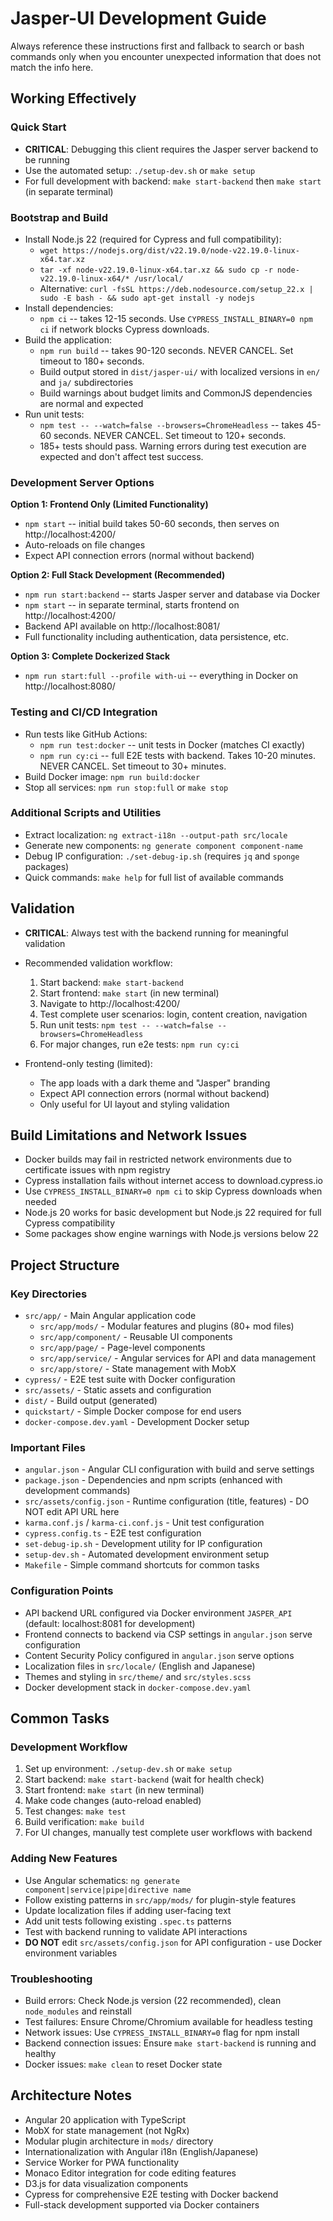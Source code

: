 # Jasper-UI Development Guide

Always reference these instructions first and fallback to search or bash commands only when you encounter unexpected information that does not match the info here.

## Working Effectively

### Quick Start

- **CRITICAL**: Debugging this client requires the Jasper server backend to be running
- Use the automated setup: `./setup-dev.sh` or `make setup`
- For full development with backend: `make start-backend` then `make start` (in separate terminal)

### Bootstrap and Build

- Install Node.js 22 (required for Cypress and full compatibility):
  - `wget https://nodejs.org/dist/v22.19.0/node-v22.19.0-linux-x64.tar.xz`
  - `tar -xf node-v22.19.0-linux-x64.tar.xz && sudo cp -r node-v22.19.0-linux-x64/* /usr/local/`
  - Alternative: `curl -fsSL https://deb.nodesource.com/setup_22.x | sudo -E bash - && sudo apt-get install -y nodejs`
- Install dependencies:
  - `npm ci` -- takes 12-15 seconds. Use `CYPRESS_INSTALL_BINARY=0 npm ci` if network blocks Cypress downloads.
- Build the application:
  - `npm run build` -- takes 90-120 seconds. NEVER CANCEL. Set timeout to 180+ seconds.
  - Build output stored in `dist/jasper-ui/` with localized versions in `en/` and `ja/` subdirectories
  - Build warnings about budget limits and CommonJS dependencies are normal and expected
- Run unit tests:
  - `npm test -- --watch=false --browsers=ChromeHeadless` -- takes 45-60 seconds. NEVER CANCEL. Set timeout to 120+ seconds.
  - 185+ tests should pass. Warning errors during test execution are expected and don't affect test success.

### Development Server Options

**Option 1: Frontend Only (Limited Functionality)**
- `npm start` -- initial build takes 50-60 seconds, then serves on http://localhost:4200/
- Auto-reloads on file changes
- Expect API connection errors (normal without backend)

**Option 2: Full Stack Development (Recommended)**
- `npm run start:backend` -- starts Jasper server and database via Docker
- `npm start` -- in separate terminal, starts frontend on http://localhost:4200/
- Backend API available on http://localhost:8081/
- Full functionality including authentication, data persistence, etc.

**Option 3: Complete Dockerized Stack**
- `npm run start:full --profile with-ui` -- everything in Docker on http://localhost:8080/

### Testing and CI/CD Integration

- Run tests like GitHub Actions:
  - `npm run test:docker` -- unit tests in Docker (matches CI exactly)
  - `npm run cy:ci` -- full E2E tests with backend. Takes 10-20 minutes. NEVER CANCEL. Set timeout to 30+ minutes.
- Build Docker image: `npm run build:docker`
- Stop all services: `npm run stop:full` or `make stop`

### Additional Scripts and Utilities

- Extract localization: `ng extract-i18n --output-path src/locale`
- Generate new components: `ng generate component component-name`
- Debug IP configuration: `./set-debug-ip.sh` (requires `jq` and `sponge` packages)
- Quick commands: `make help` for full list of available commands

## Validation

- **CRITICAL**: Always test with the backend running for meaningful validation
- Recommended validation workflow:
  1. Start backend: `make start-backend` 
  2. Start frontend: `make start` (in new terminal)
  3. Navigate to http://localhost:4200/
  4. Test complete user scenarios: login, content creation, navigation
  5. Run unit tests: `npm test -- --watch=false --browsers=ChromeHeadless`
  6. For major changes, run e2e tests: `npm run cy:ci`

- Frontend-only testing (limited):
  - The app loads with a dark theme and "Jasper" branding
  - Expect API connection errors (normal without backend)
  - Only useful for UI layout and styling validation

## Build Limitations and Network Issues

- Docker builds may fail in restricted network environments due to certificate issues with npm registry
- Cypress installation fails without internet access to download.cypress.io
- Use `CYPRESS_INSTALL_BINARY=0 npm ci` to skip Cypress downloads when needed
- Node.js 20 works for basic development but Node.js 22 required for full Cypress compatibility
- Some packages show engine warnings with Node.js versions below 22

## Project Structure

### Key Directories

- `src/app/` - Main Angular application code
  - `src/app/mods/` - Modular features and plugins (80+ mod files)
  - `src/app/component/` - Reusable UI components
  - `src/app/page/` - Page-level components
  - `src/app/service/` - Angular services for API and data management
  - `src/app/store/` - State management with MobX
- `cypress/` - E2E test suite with Docker configuration
- `src/assets/` - Static assets and configuration
- `dist/` - Build output (generated)
- `quickstart/` - Simple Docker compose for end users
- `docker-compose.dev.yaml` - Development Docker setup

### Important Files

- `angular.json` - Angular CLI configuration with build and serve settings
- `package.json` - Dependencies and npm scripts (enhanced with development commands)
- `src/assets/config.json` - Runtime configuration (title, features) - DO NOT edit API URL here
- `karma.conf.js` / `karma-ci.conf.js` - Unit test configuration
- `cypress.config.ts` - E2E test configuration
- `set-debug-ip.sh` - Development utility for IP configuration
- `setup-dev.sh` - Automated development environment setup
- `Makefile` - Simple command shortcuts for common tasks

### Configuration Points

- API backend URL configured via Docker environment `JASPER_API` (default: localhost:8081 for development)
- Frontend connects to backend via CSP settings in `angular.json` serve configuration  
- Content Security Policy configured in `angular.json` serve options
- Localization files in `src/locale/` (English and Japanese)
- Themes and styling in `src/theme/` and `src/styles.scss`
- Docker development stack in `docker-compose.dev.yaml`

## Common Tasks

### Development Workflow

1. Set up environment: `./setup-dev.sh` or `make setup`
2. Start backend: `make start-backend` (wait for health check)
3. Start frontend: `make start` (in new terminal)
4. Make code changes (auto-reload enabled)
5. Test changes: `make test`
6. Build verification: `make build`
7. For UI changes, manually test complete user workflows with backend

### Adding New Features

- Use Angular schematics: `ng generate component|service|pipe|directive name`
- Follow existing patterns in `src/app/mods/` for plugin-style features
- Update localization files if adding user-facing text
- Add unit tests following existing `.spec.ts` patterns
- Test with backend running to validate API interactions
- **DO NOT** edit `src/assets/config.json` for API configuration - use Docker environment variables

### Troubleshooting

- Build errors: Check Node.js version (22 recommended), clean `node_modules` and reinstall
- Test failures: Ensure Chrome/Chromium available for headless testing
- Network issues: Use `CYPRESS_INSTALL_BINARY=0` flag for npm install
- Backend connection issues: Ensure `make start-backend` is running and healthy
- Docker issues: `make clean` to reset Docker state

## Architecture Notes

- Angular 20 application with TypeScript
- MobX for state management (not NgRx)
- Modular plugin architecture in `mods/` directory
- Internationalization with Angular i18n (English/Japanese)
- Service Worker for PWA functionality
- Monaco Editor integration for code editing features
- D3.js for data visualization components
- Cypress for comprehensive E2E testing with Docker backend
- Full-stack development supported via Docker containers